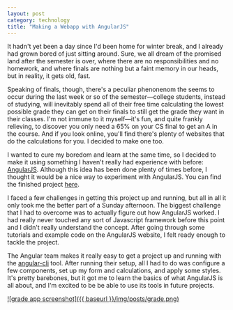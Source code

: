 ```yaml
---
layout: post
category: technology
title: "Making a Webapp with AngularJS"
---
```

It hadn't yet been a day since I'd been home for winter break, and I already had grown bored of just sitting around. Sure, we all dream of the promised land after the semester is over, where there are no responsibilities and no homework, and where finals are nothing but a faint memory in our heads, but in reality, it gets old, fast.

Speaking of finals, though, there's a peculiar phenonenom the seems to occur during the last week or so of the semester—college students, instead of studying, will inevitably spend all of their free time calculating the lowest possible grade they can get on their finals to still get the grade they want in their classes. I'm not immune to it myself—it's fun, and quite frankly relieving, to discover you only need a 65% on your CS final to get an A in the course. And if you look online, you'll find there's plenty of websites that do the calculations for you. I decided to make one too.
<!--more-->

I wanted to cure my boredom and learn at the same time, so I decided to make it using something I haven't really had experience with before: [AngularJS](https://angular.io). Although this idea has been done plenty of times before, I thought it would be a nice way to experiment with AngularJS. You can find the finished project [here](http://sosnader.tk/grade-calc).

I faced a few challenges in getting this project up and running, but all in all it only took me the better part of a Sunday afternoon. The biggest challenge that I had to overcome was to actually figure out how AngularJS worked. I had really never touched any sort of Javascript framework before this point and I didn't really understand the concept. After going through some tutorials and example code on the AngularJS website, I felt ready enough to tackle the project. 

The Angular team makes it really easy to get a project up and running with the [angular-cli](https://cli.angular.io/) tool. After running their setup, all I had to do was configure a few components, set up my form and calculations, and apply some styles. It's pretty barebones, but it got me to learn the basics of what AngularJS is all about, and I'm excited to be be able to use its tools in future projects.

[![grade app screenshot]({{ baseurl }}/img/posts/grade.png)](http://sosnader.tk/grade-calc)